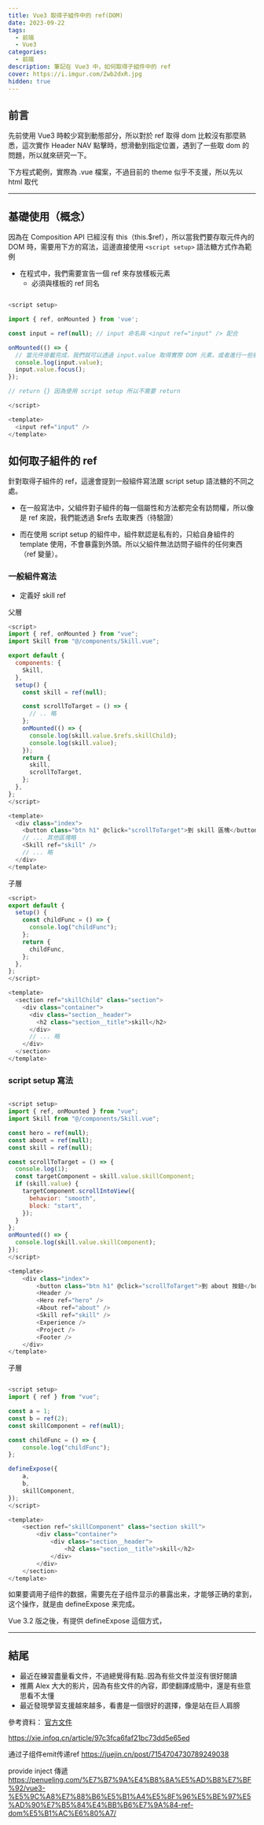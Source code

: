 ```yaml
---
title: Vue3 取得子組件中的 ref(DOM)
date: 2023-09-22
tags:
  - 前端 
  - Vue3
categories:
  - 前端
description: 筆記在 Vue3 中，如何取得子組件中的 ref
cover: https://i.imgur.com/Zwb2dxR.jpg
hidden: true
---
```


<!-- Photo by <a href="https://unsplash.com/@lautaroandreani?utm_source=unsplash&utm_medium=referral&utm_content=creditCopyText">Lautaro Andreani</a> on <a href="https://unsplash.com/photos/xkBaqlcqeb4?utm_source=unsplash&utm_medium=referral&utm_content=creditCopyText">Unsplash</a> -->

## 前言

先前使用 Vue3 時較少寫到動態部分，所以對於 ref 取得 dom 比較沒有那麼熟悉，這次實作 Header NAV 點擊時，想滑動到指定位置，遇到了一些取 dom 的問題，所以就來研究一下。

下方程式範例，實際為 .vue 檔案，不過目前的 theme 似乎不支援，所以先以 html 取代

----

## 基礎使用（概念）

因為在 Composition API 已經沒有 this（this.$ref），所以當我們要存取元件內的 DOM 時，需要用下方的寫法，這邊直接使用 `<script setup>` 語法糖方式作為範例

- 在程式中，我們需要宣告一個 ref 來存放樣板元素
  - 必須與樣板的 ref 同名

```js

<script setup>

import { ref, onMounted } from 'vue';

const input = ref(null); // input 命名與 <input ref="input" /> 配合

onMounted(() => {
  // 當元件掛載完成，我們就可以透過 input.value 取得實際 DOM 元素，或者進行一些操作
  console.log(input.value);
  input.value.focus();
});

// return {} 因為使用 script setup 所以不需要 return

</script>

<template>
  <input ref="input" />
</template>

```

## 如何取子組件的 ref 

針對取得子組件的 ref，這邊會提到一般組件寫法跟 script setup 語法糖的不同之處。
- 在一般寫法中，父組件對子組件的每一個屬性和方法都完全有訪問權，所以像是 ref 來說，我們能透過 $refs 去取東西（待驗證）

- 而在使用 script setup 的組件中，組件默認是私有的，只給自身組件的 template 使用，不會暴露到外頭。所以父組件無法訪問子組件的任何東西（ref 變量）。


### 一般組件寫法

- 定義好 skill ref

父層
```js index.vue
<script>
import { ref, onMounted } from "vue";
import Skill from "@/components/Skill.vue";

export default {
  components: {
    Skill,
  },
  setup() {
    const skill = ref(null);

    const scrollToTarget = () => {
      // .. 略
    };
    onMounted(() => {
      console.log(skill.value.$refs.skillChild);
      console.log(skill.value);
    });
    return {
      skill,
      scrollToTarget,
    };
  },
};
</script>

<template>
  <div class="index">
    <button class="btn h1" @click="scrollToTarget">到 skill 區塊</button>
    // ... 其他區塊略
    <Skill ref="skill" />
    // ... 略
  </div>
</template>

```

子層
```js skill.vue
<script>
export default {
  setup() {
    const childFunc = () => {
      console.log("childFunc");
    };
    return {
      childFunc,
    };
  },
};
</script>

<template>
  <section ref="skillChild" class="section">
    <div class="container">
      <div class="section__header">
        <h2 class="section__title">skill</h2>
      </div>
      // ... 略
    </div>
  </section>
</template>

```


### script setup 寫法
 

```js index.vue

<script setup>
import { ref, onMounted } from "vue";
import Skill from "@/components/Skill.vue";

const hero = ref(null);
const about = ref(null);
const skill = ref(null);

const scrollToTarget = () => {
  console.log(1);
  const targetComponent = skill.value.skillComponent;
  if (skill.value) {
    targetComponent.scrollIntoView({
      behavior: "smooth",
      block: "start",
    });
  }
};
onMounted(() => {
  console.log(skill.value.skillComponent);
});
</script>

<template>
	<div class="index">
		<button class="btn h1" @click="scrollToTarget">到 about 按鈕</button>
		<Header />
		<Hero ref="hero" />
		<About ref="about" />
		<Skill ref="skill" />
		<Experience />
		<Project />
		<Footer />
	</div>
</template>

```

子層

```js

<script setup>
import { ref } from "vue";

const a = 1;
const b = ref(2);
const skillComponent = ref(null);

const childFunc = () => {
	console.log("childFunc");
};

defineExpose({
	a,
	b,
	skillComponent,
});
</script>

<template>
	<section ref="skillComponent" class="section skill">
		<div class="container">
			<div class="section__header">
				<h2 class="section__title">skill</h2>
			</div>
		</div>
	</section>
</template>

```



如果要调用子组件的数据，需要先在子组件显示的暴露出来，才能够正确的拿到，这个操作，就是由 defineExpose 来完成。

Vue 3.2 版之後，有提供 defineExpose 這個方式，








----

## 結尾
- 最近在練習盡量看文件，不過總覺得有點..因為有些文件並沒有很好閱讀
- 推薦 Alex 大大的影片，因為有些文件的內容，即使翻譯成簡中，還是有些意思看不太懂
- 最近發現學習支援越來越多，看書是一個很好的選擇，像是站在巨人肩膀

參考資料：
[官方文件](https://cn.vuejs.org/guide/essentials/template-refs.html)


https://xie.infoq.cn/article/97c3fca6faf21bc73dd5e65ed



通过子组件emit传递ref
https://juejin.cn/post/7154704730789249038


provide inject 傳遞
https://penueling.com/%E7%B7%9A%E4%B8%8A%E5%AD%B8%E7%BF%92/vue3-%E5%9C%A8%E7%88%B6%E5%B1%A4%E5%8F%96%E5%BE%97%E5%AD%90%E7%B5%84%E4%BB%B6%E7%9A%84-ref-dom%E5%B1%AC%E6%80%A7/
